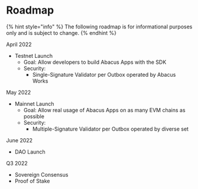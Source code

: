 # Roadmap

{% hint style="info" %}
The following roadmap is for informational purposes only and is subject to change.
{% endhint %}

April 2022

* Testnet Launch
  * Goal: Allow developers to build Abacus Apps with the SDK
  * Security:
    * Single-Signature Validator per Outbox operated by Abacus Works

May 2022

* Mainnet Launch
  * Goal: Allow real usage of Abacus Apps on as many EVM chains as possible
  * Security:
    * Multiple-Signature Validator per Outbox operated by diverse set

June 2022

* DAO Launch

Q3 2022

* Sovereign Consensus
* Proof of Stake



